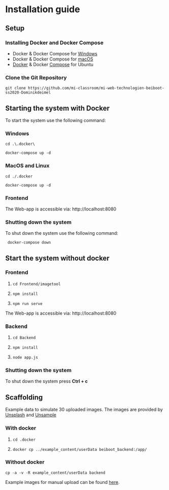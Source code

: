 # Installation guide 
## Setup 
### Installing Docker and Docker Compose
* Docker & Docker Compose for [Windows](https://docs.docker.com/docker-for-windows/install/)
* Docker & Docker Compose for [macOS](https://docs.docker.com/docker-for-mac/install/)
* [Docker](https://docs.docker.com/install/linux/docker-ce/ubuntu/) & Docker [Compose](https://docs.docker.com/compose/install/#install-compose) for Ubuntu
  
### Clone the Git Repository
`git clone https://github.com/mi-classroom/mi-web-technologien-beiboot-ss2020-Dominikdeimel`

## Starting the system with Docker
To start the system use the following command:

### Windows
    cd .\.docker\
        
    docker-compose up -d 
   
### MacOS and Linux
    cd ./.docker
        
    docker-compose up -d 
    
 ### Frontend
   The Web-app is accessible via: http://localhost:8080
    
 ### Shutting down the system
  To shut down the system use the following command:
    
     docker-compose down

## Start the system without docker

### Frontend
1.  ```cd Frontend/imagetool```
 
2.  ```npm install```
 
3.  ```npm run serve```
  
  The Web-app is accessible via: http://localhost:8080
  
### Backend
1. ```cd Backend```
 
2.  ```npm install```
  
3.  ```node app.js```
  
### Shutting down the system
  To shut down the system press **Ctrl + c**

## Scaffolding

Example data to simulate 30 uploaded images.
The images are provided by [Unsplash](https://unsplash.com/) and [Unsample](http://unsample.net/)

### With docker

1. ```cd .docker```

2. ```docker cp ../example_content/userData beiboot_backend:/app/``` 

### Without docker

```cp -a -v -R example_content/userData backend```

Example images for manual upload can be found [here](https://github.com/mi-classroom/mi-web-technologien-beiboot-ss2020-Dominikdeimel/tree/master/example_content/example_images).
